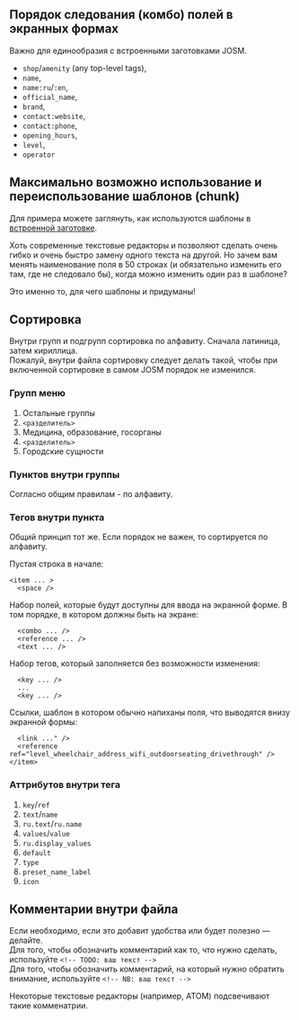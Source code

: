 ## Порядок следования (комбо) полей в экранных формах
Важно для единообразия с встроенными заготовками JOSM.
- `shop`/`amenity` (any top-level tags),
- `name`,
- `name:ru`/`:en`,
- `official_name`,
- `brand`,
- `contact:website`,
- `contact:phone`,
- `opening_hours`,
- `level`,
- `operator`

## Максимально возможно использование и переиспользование шаблонов (chunk)
Для примера можете заглянуть, как используются шаблоны в [встроенной заготовке](https://josm.openstreetmap.de/browser/trunk/data/defaultpresets.xml).  

Хоть современные текстовые редакторы и позволяют сделать очень гибко и очень быстро замену одного текста на другой. Но зачем вам менять наименование поля в 50 строках (и обязательно изменить его там, где не следовало бы), когда можно изменить один раз в шаблоне?  

Это именно то, для чего шаблоны и придуманы!

## Сортировка
Внутри групп и подгрупп сортировка по алфавиту. Сначала латиница, затем кириллица.  
Пожалуй, внутри файла сортировку следует делать такой, чтобы при включенной сортировке в самом JOSM порядок не изменился.

### Групп меню
1. Остальные группы
1. `<разделитель>`
1. Медицина, образование, госорганы
1. `<разделитель>`
1. Городские сущности

### Пунктов внутри группы
Согласно общим правилам - по алфавиту.

### Тегов внутри пункта
Общий принцип тот же. Если порядок не важен, то сортируется по алфавиту.

Пустая строка в начале:
```
<item ... >
  <space />
```
Набор полей, которые будут доступны для ввода на экранной форме. В том порядке, в котором должны быть на экране:
```
  <combo ... />
  <reference ... />
  <text ... />
```
Набор тегов, который заполняется без возможности изменения:
```
  <key ... />
  ...
  <key ... />
```
Ссылки, шаблон в котором обычно напиханы поля, что выводятся внизу экранной формы:
```
  <link ..." />
  <reference ref="level_wheelchair_address_wifi_outdoorseating_drivethrough" />
</item>
```
### Аттрибутов внутри тега
1. `key`/`ref`
1. `text`/`name`
1. `ru.text`/`ru.name`
1. `values`/`value`
1. `ru.display_values`
1. `default`
1. `type`
1. `preset_name_label`
1. `icon`

## Комментарии внутри файла
Если необходимо, если это добавит удобства или будет полезно — делайте.  
Для того, чтобы обозначить комментарий как то, что нужно сделать, используйте `<!-- TODO: ваш текст -->`  
Для того, чтобы обозначить комментарий, на который нужно обратить внимание, используйте `<!-- NB: ваш текст -->`

Некоторые текстовые редакторы (например, ATOM) подсвечивают такие комменатрии.
